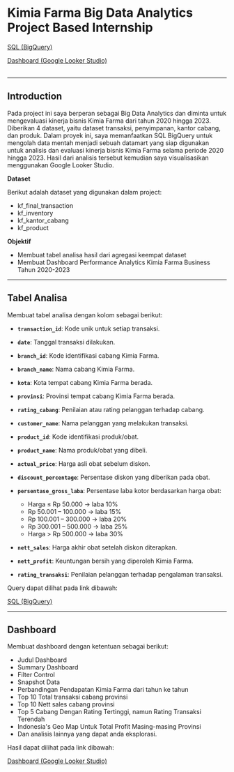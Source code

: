 # **Kimia Farma Big Data Analytics Project Based Internship**

[SQL (BigQuery)](https://console.cloud.google.com/bigquery?sq=154534627160:b8f121cbe9a04c9aa2b0eeb9235a768a)

[Dashboard (Google Looker Studio)](https://lookerstudio.google.com/s/hPQq-R-gNuw)
<br>
<br>
___

## Introduction

Pada project ini saya berperan sebagai Big Data Analytics dan diminta untuk mengevaluasi kinerja bisnis Kimia Farma dari tahun 2020 hingga 2023. Diberikan 4 dataset, yaitu dataset transaksi, penyimpanan, kantor cabang, dan produk. Dalam proyek ini, saya memanfaatkan SQL BigQuery untuk mengolah data mentah menjadi sebuah datamart yang siap digunakan untuk analisis dan evaluasi kinerja bisnis Kimia Farma selama periode 2020 hingga 2023. Hasil dari analisis tersebut kemudian saya visualisasikan menggunakan Google Looker Studio.

**Dataset**

Berikut adalah dataset yang digunakan dalam project:
- kf_final_transaction
- kf_inventory
- kf_kantor_cabang
- kf_product


**Objektif**

- Membuat tabel analisa hasil dari agregasi keempat dataset
- Membuat Dashboard Performance Analytics Kimia Farma Business Tahun 2020-2023

___

## Tabel Analisa

Membuat tabel analisa dengan kolom sebagai berikut:

* **`transaction_id`**: Kode unik untuk setiap transaksi.
* **`date`**: Tanggal transaksi dilakukan.
* **`branch_id`**: Kode identifikasi cabang Kimia Farma.
* **`branch_name`**: Nama cabang Kimia Farma.
* **`kota`**: Kota tempat cabang Kimia Farma berada.
* **`provinsi`**: Provinsi tempat cabang Kimia Farma berada.
* **`rating_cabang`**: Penilaian atau rating pelanggan terhadap cabang.
* **`customer_name`**: Nama pelanggan yang melakukan transaksi.
* **`product_id`**: Kode identifikasi produk/obat.
* **`product_name`**: Nama produk/obat yang dibeli.
* **`actual_price`**: Harga asli obat sebelum diskon.
* **`discount_percentage`**: Persentase diskon yang diberikan pada obat.
* **`persentase_gross_laba`**: Persentase laba kotor berdasarkan harga obat:

  * Harga ≤ Rp 50.000 → laba 10%
  * Rp 50.001 – 100.000 → laba 15%
  * Rp 100.001 – 300.000 → laba 20%
  * Rp 300.001 – 500.000 → laba 25%
  * Harga > Rp 500.000 → laba 30%
* **`nett_sales`**: Harga akhir obat setelah diskon diterapkan.
* **`nett_profit`**: Keuntungan bersih yang diperoleh Kimia Farma.
* **`rating_transaksi`**: Penilaian pelanggan terhadap pengalaman transaksi.

Query dapat dilihat pada link dibawah:

[SQL (BigQuery)](https://console.cloud.google.com/bigquery?sq=154534627160:b8f121cbe9a04c9aa2b0eeb9235a768a)

---

## Dashboard

Membuat dashboard dengan ketentuan sebagai berikut:

- Judul Dashboard  
- Summary Dashboard  
- Filter Control  
- Snapshot Data  
- Perbandingan Pendapatan Kimia Farma dari tahun ke tahun  
- Top 10 Total transaksi cabang provinsi  
- Top 10 Nett sales cabang provinsi  
- Top 5 Cabang Dengan Rating Tertinggi, namun Rating Transaksi Terendah  
- Indonesia's Geo Map Untuk Total Profit Masing-masing Provinsi  
- Dan analisis lainnya yang dapat anda eksplorasi.

Hasil dapat dilihat pada link dibawah:

[Dashboard (Google Looker Studio)](https://lookerstudio.google.com/s/hPQq-R-gNuw)



